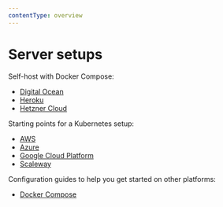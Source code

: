 ```yaml
---
contentType: overview
---
```


# Server setups

Self-host with Docker Compose:

* [Digital Ocean](/hosting/installation/server-setups/digital-ocean/)
* [Heroku](/hosting/installation/server-setups/heroku/)
* [Hetzner Cloud](/hosting/installation/server-setups/hetzner/)

Starting points for a Kubernetes setup:

* [AWS](/hosting/installation/server-setups/aws/)
* [Azure](/hosting/installation/server-setups/azure/)
* [Google Cloud Platform](/hosting/installation/server-setups/google-cloud/)
* [Scaleway](/hosting/installation/server-setups/scaleway/)

Configuration guides to help you get started on other platforms:

* [Docker Compose](/hosting/installation/server-setups/docker-compose/)
